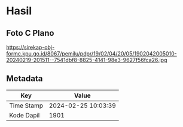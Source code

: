 # Hasil

## Foto C Plano

https://sirekap-obj-formc.kpu.go.id/8067/pemilu/pdpr/19/02/04/20/05/1902042005010-20240219-201511--7541dbf8-8825-4141-98e3-9627f56fca26.jpg


## Metadata

| Key        | Value               |
| ---------- | ------------------- |
| Time Stamp | 2024-02-25 10:03:39 |
| Kode Dapil | 1901                |



